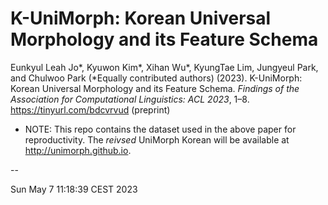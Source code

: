 # K-UniMorph: Korean Universal Morphology and its Feature Schema

Eunkyul Leah Jo*, Kyuwon Kim*, Xihan Wu*, KyungTae Lim, Jungyeul Park, and Chulwoo Park (*Equally contributed authors) (2023). K-UniMorph: Korean Universal Morphology and its Feature Schema. *Findings of the Association for Computational Linguistics: ACL 2023*, 1–8. https://tinyurl.com/bdcvrvud (preprint)


* NOTE: This repo contains the dataset used in the above paper for reproductivity. The *reivsed* UniMorph Korean will be available at http://unimorph.github.io. 

--

Sun May  7 11:18:39 CEST 2023
